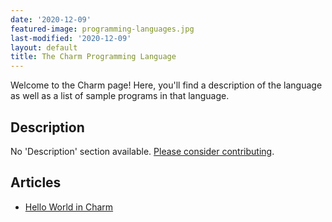 ```yaml
---
date: '2020-12-09'
featured-image: programming-languages.jpg
last-modified: '2020-12-09'
layout: default
title: The Charm Programming Language
---
```


Welcome to the Charm page! Here, you'll find a description of the language as well as a list of sample programs in that language.

## Description

No 'Description' section available. [Please consider contributing](https://github.com/TheRenegadeCoder/sample-programs-website).

## Articles

- [Hello World in Charm](https://sampleprograms.io/projects/hello-world/charm)
